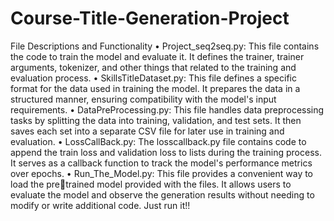 # Course-Title-Generation-Project

File Descriptions and Functionality
• Project_seq2seq.py: This file contains the code to train the model and evaluate 
it. It defines the trainer, trainer arguments, tokenizer, and other things that 
related to the training and evaluation process.
• SkillsTitleDataset.py: This file defines a specific format for the data used in 
training the model. It prepares the data in a structured manner, ensuring 
compatibility with the model's input requirements.
• DataPreProcessing.py: This file handles data preprocessing tasks by splitting 
the data into training, validation, and test sets. It then saves each set into a 
separate CSV file for later use in training and evaluation.
• LossCallBack.py: The losscallback.py file contains code to append the train 
loss and validation loss to lists during the training process. It serves as a 
callback function to track the model's performance metrics over epochs.
• Run_The_Model.py: This file provides a convenient way to load the pretrained model provided with the files. It allows users to evaluate the model and 
observe the generation results without needing to modify or write additional 
code. Just run it!!
